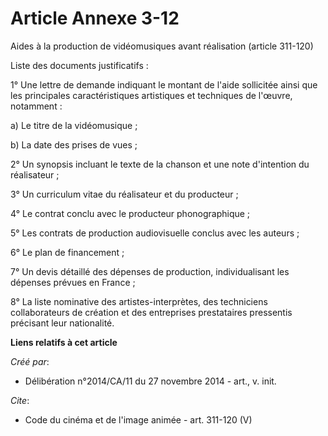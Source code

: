 # Article Annexe 3-12

Aides à la production de vidéomusiques avant réalisation (article 311-120) 

Liste des documents justificatifs : 

1° Une lettre de demande indiquant le montant de l'aide sollicitée ainsi que les principales caractéristiques artistiques et
techniques de l'œuvre, notamment : 

a) Le titre de la vidéomusique ; 

b) La date des prises de vues ; 

2° Un synopsis incluant le texte de la chanson et une note d'intention du réalisateur ; 

3° Un curriculum vitae du réalisateur et du producteur ; 

4° Le contrat conclu avec le producteur phonographique ; 

5° Les contrats de production audiovisuelle conclus avec les auteurs ; 

6° Le plan de financement ; 

7° Un devis détaillé des dépenses de production, individualisant les dépenses prévues en France ; 

8° La liste nominative des artistes-interprètes, des techniciens collaborateurs de création et des entreprises prestataires
pressentis précisant leur nationalité.

**Liens relatifs à cet article**

_Créé par_:

  - Délibération n°2014/CA/11 du 27 novembre 2014 - art., v. init.

_Cite_:

  - Code du cinéma et de l'image animée - art. 311-120 (V)
